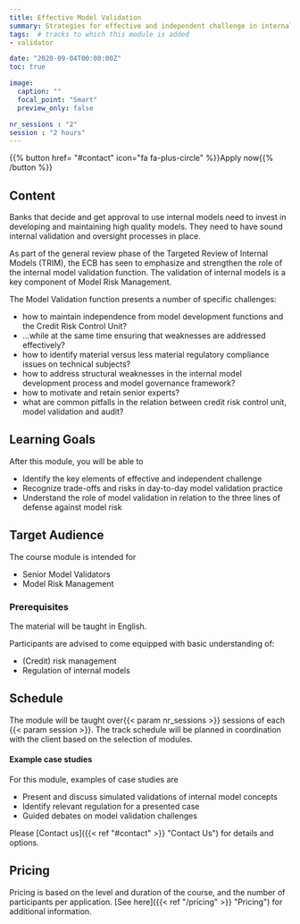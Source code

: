 ```yaml
---
title: Effective Model Validation
summary: Strategies for effective and independent challenge in internal model validation
tags:  # tracks to which this module is added
- validator

date: "2020-09-04T00:00:00Z"
toc: true

image:
  caption: ""
  focal_point: "Smart"
  preview_only: false

nr_sessions : "2"
session : "2 hours"
---
```

{{% button href= "#contact" icon="fa fa-plus-circle" %}}Apply now{{% /button %}}

## Content

Banks that decide and get approval to use internal models need to invest in developing and maintaining high quality models. They need to have sound internal validation and oversight processes in place.

As part of the general review phase of the Targeted Review of Internal Models (TRIM), the ECB has seen to emphasize and strengthen the role of the internal model validation function. The validation of internal models is a key component of Model Risk Management.

The Model Validation function presents a number of specific challenges:

 * how to maintain independence from model development functions and the Credit Risk Control Unit?
 * ...while at the same time ensuring that weaknesses are addressed effectively?
 * how to identify material versus less material regulatory compliance issues on technical subjects?
 * how to address structural weaknesses in the internal model development process and model governance framework?
 * how to motivate and retain senior experts?
 * what are common pitfalls in the relation between credit risk control unit, model validation and audit?

## Learning Goals

After this module, you will be able to

 * Identify the key elements of effective and independent challenge
 * Recognize trade-offs and risks in day-to-day model validation practice
 * Understand the role of model validation in relation to the three lines of defense against model risk


## Target Audience

The course module is intended for 

* Senior Model Validators 
* Model Risk Management

### Prerequisites
The material will be taught in English. 

Participants are advised to come equipped with basic understanding of:

 * (Credit) risk management
 * Regulation of internal models


## Schedule

The module will be taught over{{< param nr_sessions >}} sessions of each {{< param session >}}. The track schedule will be planned in coordination with the client based on the selection of modules.


#### Example case studies

For this module, examples of case studies are 

 * Present and discuss simulated validations of internal model concepts
 * Identify relevant regulation for a presented case
 * Guided debates on model validation challenges

Please [Contact us]({{< ref "#contact" >}} "Contact Us") for details and options.
## Pricing

Pricing is based on the level and duration of the course, and the number of participants per application. [See here]({{< ref "/pricing" >}} "Pricing") for additional information.
